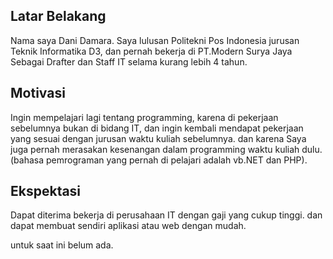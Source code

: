 [//]: # (Ceritakan sedikit tentang latar belakangmu seperti pendidikan terakhir atau pekerjaan sebelumnya)
## Latar Belakang
Nama saya Dani Damara. Saya lulusan Politekni Pos Indonesia jurusan Teknik Informatika D3, dan pernah bekerja di PT.Modern Surya Jaya Sebagai Drafter dan Staff IT selama kurang lebih 4 tahun.


[//]: # (Motivasi apa yang mendorongmu untuk ikut program coding bootcamp di Hacktiv8?)
## Motivasi
Ingin mempelajari lagi tentang programming, karena di pekerjaan sebelumnya bukan di bidang IT, dan ingin kembali mendapat pekerjaan yang sesuai dengan jurusan waktu kuliah sebelumnya. dan karena Saya juga pernah merasakan kesenangan dalam programming waktu kuliah dulu.(bahasa pemrograman yang pernah di pelajari adalah vb.NET dan PHP).

[//]: # (Beri tahu kami, apa yang ingin kamu dapatkan di Hacktiv8 dan apa yang ingin kamu capai setelah lulus dari sini?)
## Ekspektasi
Dapat diterima bekerja di perusahaan IT dengan gaji yang cukup tinggi. dan dapat membuat sendiri aplikasi atau web dengan mudah.

[//]: # (Apakah ada hal lain yang ingin disampaikan? Bila ada, kamu bebas untuk menuliskannya)
untuk saat ini belum ada.
